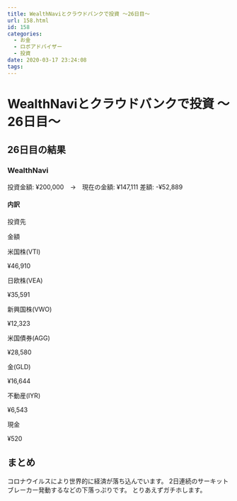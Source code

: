 ```yaml
---
title: WealthNaviとクラウドバンクで投資 〜26日目〜
url: 158.html
id: 158
categories:
  - お金
  - ロボアドバイザー
  - 投資
date: 2020-03-17 23:24:08
tags:
---
```


WealthNaviとクラウドバンクで投資 〜26日目〜
============================

26日目の結果
-------

### WealthNavi

投資金額: ¥200,000　→　現在の金額: ¥147,111 差額: -¥52,889

#### 内訳

投資先

金額

米国株(VTI)

¥46,910

日欧株(VEA)

¥35,591

新興国株(VWO)

¥12,323

米国債券(AGG)

¥28,580

金(GLD)

¥16,644

不動産(IYR)

¥6,543

現金

¥520

まとめ
---

コロナウイルスにより世界的に経済が落ち込んでいます。 2日連続のサーキットブレーカー発動するなどの下落っぷりです。 とりあえずガチホします。